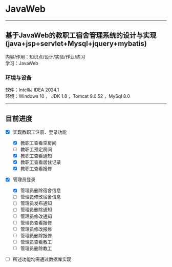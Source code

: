 # JavaWeb
___
## 基于JavaWeb的教职工宿舍管理系统的设计与实现(java+jsp+servlet+Mysql+jquery+mybatis)
内容/作用：知识点/设计/实验/作业/练习   
学习：JavaWeb
### 环境与设备
软件：IntelliJ IDEA 2024.1   
环境：Windows 10 ， JDK 1.8 ，Tomcat 9.0.52 ，MySql 8.0
___
## 目前进度
- [x] 实现教职工注册、登录功能
  - [x] 教职工查看空房间
  - [ ] 教职工预定房间
  - [x] 教职工查看通知
  - [x] 教职工查看居住记录
  - [x] 教职工查看报修
- [x] 管理员登录
  - [x] 管理员删除宿舍信息
  - [ ] 管理员修改宿舍信息
  - [ ] 管理员发布通知
  - [ ] 管理员删除通知
  - [ ] 管理员修改通知
  - [ ] 管理员查看报修
  - [ ] 管理员修改报修
  - [ ] 管理员删除报修
  - [ ] 管理员查看教工
  - [ ] 管理员删除教工

- [ ] 所述功能均需通过数据库实现      

